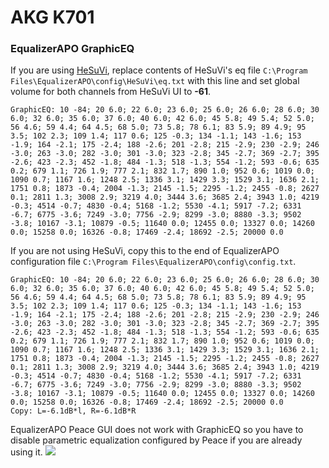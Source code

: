 # AKG K701
### EqualizerAPO GraphicEQ
If you are using [HeSuVi](https://sourceforge.net/projects/hesuvi/), replace contents of HeSuVi's eq file `C:\Program Files\EqualizerAPO\config\HeSuVi\eq.txt` with this line and set global volume for both channels from HeSuVi UI to **-61**.
```
GraphicEQ: 10 -84; 20 6.0; 22 6.0; 23 6.0; 25 6.0; 26 6.0; 28 6.0; 30 6.0; 32 6.0; 35 6.0; 37 6.0; 40 6.0; 42 6.0; 45 5.8; 49 5.4; 52 5.0; 56 4.6; 59 4.4; 64 4.5; 68 5.0; 73 5.8; 78 6.1; 83 5.9; 89 4.9; 95 3.5; 102 2.3; 109 1.4; 117 0.6; 125 -0.3; 134 -1.1; 143 -1.6; 153 -1.9; 164 -2.1; 175 -2.4; 188 -2.6; 201 -2.8; 215 -2.9; 230 -2.9; 246 -3.0; 263 -3.0; 282 -3.0; 301 -3.0; 323 -2.8; 345 -2.7; 369 -2.7; 395 -2.6; 423 -2.3; 452 -1.8; 484 -1.3; 518 -1.3; 554 -1.2; 593 -0.6; 635 0.2; 679 1.1; 726 1.9; 777 2.1; 832 1.7; 890 1.0; 952 0.6; 1019 0.0; 1090 0.7; 1167 1.6; 1248 2.5; 1336 3.1; 1429 3.3; 1529 3.1; 1636 2.1; 1751 0.8; 1873 -0.4; 2004 -1.3; 2145 -1.5; 2295 -1.2; 2455 -0.8; 2627 0.1; 2811 1.3; 3008 2.9; 3219 4.0; 3444 3.6; 3685 2.4; 3943 1.0; 4219 -0.3; 4514 -0.7; 4830 -0.4; 5168 -1.2; 5530 -4.1; 5917 -7.2; 6331 -6.7; 6775 -3.6; 7249 -3.0; 7756 -2.9; 8299 -3.0; 8880 -3.3; 9502 -3.8; 10167 -3.1; 10879 -0.5; 11640 0.0; 12455 0.0; 13327 0.0; 14260 0.0; 15258 0.0; 16326 -0.8; 17469 -2.4; 18692 -2.5; 20000 0.0
```
If you are not using HeSuVi, copy this to the end of EqualizerAPO configuration file `C:\Program Files\EqualizerAPO\config\config.txt`.
```
GraphicEQ: 10 -84; 20 6.0; 22 6.0; 23 6.0; 25 6.0; 26 6.0; 28 6.0; 30 6.0; 32 6.0; 35 6.0; 37 6.0; 40 6.0; 42 6.0; 45 5.8; 49 5.4; 52 5.0; 56 4.6; 59 4.4; 64 4.5; 68 5.0; 73 5.8; 78 6.1; 83 5.9; 89 4.9; 95 3.5; 102 2.3; 109 1.4; 117 0.6; 125 -0.3; 134 -1.1; 143 -1.6; 153 -1.9; 164 -2.1; 175 -2.4; 188 -2.6; 201 -2.8; 215 -2.9; 230 -2.9; 246 -3.0; 263 -3.0; 282 -3.0; 301 -3.0; 323 -2.8; 345 -2.7; 369 -2.7; 395 -2.6; 423 -2.3; 452 -1.8; 484 -1.3; 518 -1.3; 554 -1.2; 593 -0.6; 635 0.2; 679 1.1; 726 1.9; 777 2.1; 832 1.7; 890 1.0; 952 0.6; 1019 0.0; 1090 0.7; 1167 1.6; 1248 2.5; 1336 3.1; 1429 3.3; 1529 3.1; 1636 2.1; 1751 0.8; 1873 -0.4; 2004 -1.3; 2145 -1.5; 2295 -1.2; 2455 -0.8; 2627 0.1; 2811 1.3; 3008 2.9; 3219 4.0; 3444 3.6; 3685 2.4; 3943 1.0; 4219 -0.3; 4514 -0.7; 4830 -0.4; 5168 -1.2; 5530 -4.1; 5917 -7.2; 6331 -6.7; 6775 -3.6; 7249 -3.0; 7756 -2.9; 8299 -3.0; 8880 -3.3; 9502 -3.8; 10167 -3.1; 10879 -0.5; 11640 0.0; 12455 0.0; 13327 0.0; 14260 0.0; 15258 0.0; 16326 -0.8; 17469 -2.4; 18692 -2.5; 20000 0.0
Copy: L=-6.1dB*l, R=-6.1dB*R
```
EqualizerAPO Peace GUI does not work with GraphicEQ so you have to disable parametric equalization configured by Peace if you are already using it.
![](https://raw.githubusercontent.com/jaakkopasanen/AutoEq/master/results/Sonoma%20Model%20One/innerfidelity/onear/AKG%20K701/AKG%20K701.png)
